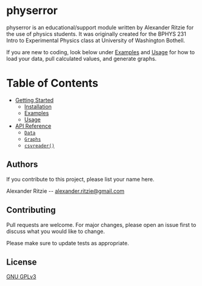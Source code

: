 # physerror

physerror is an educational/support module written by Alexander Ritzie for the use of physics students.
It was originally created for the BPHYS 231 Intro to Experimental Physics class at University of Washington
Bothell.

If you are new to coding, look below under [Examples](docs/_build/markdown/getstart.md#examples) and [Usage](docs/_build/markdown/getstart.md#usage) for how to load
your data, pull calculated values, and generate graphs.

# Table of Contents

* [Getting Started](docs/_build/markdown/getstart.md)
  * [Installation](docs/_build/markdown/getstart.md#installation)
  * [Examples](docs/_build/markdown/getstart.md#examples)
  * [Usage](docs/_build/markdown/getstart.md#usage)
* [API Reference](docs/_build/markdown/api_reference.md)
  * [`Data`](docs/_build/markdown/api_reference.md#physerror.Data)
  * [`Graphs`](docs/_build/markdown/api_reference.md#physerror.Graphs)
  * [`csvreader()`](docs/_build/markdown/api_reference.md#physerror.csvreader)

## Authors
If you contribute to this project, please list your name here.

Alexander Ritzie -- <alexander.ritzie@gmail.com>

## Contributing

Pull requests are welcome. For major changes, please open an issue first
to discuss what you would like to change.

Please make sure to update tests as appropriate.

## License

[GNU GPLv3](https://github.com/ParadoxRegiment/physerror/blob/main/LICENSE.txt)
